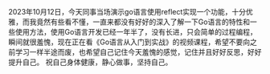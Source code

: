 2023年10月12日，今天同事当场演示go语言使用reflect实现一个功能，十分优雅，而我竟然有些看不懂，一直来都没有好好的深入了解一下Go语言的特性和一些使用方法，使用Go语言开发已经一年半了，没有长进，只会简单的过程编程，瞬间就很羞愧，现在正在看《Go语言从入门到实战》的视频课程，希望不要向之前学习一样半途而废，也希望自己记住今天羞愧的感觉，记住并且好好反思，好好提升自己。
祝自己身体健康，静心做事，坚持自己。